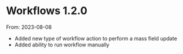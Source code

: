 # Workflows 1.2.0
From: 2023-08-08

* Added new type of workflow action to perform a mass field update
* Added ability to run workflow manually